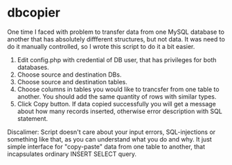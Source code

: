 dbcopier
========

One time I faced with problem to transfer data from one MySQL database to another that has absolutely diffferent structures, but not data.
It was need to do it manually controlled, so I wrote this script to do it a bit easier.

1. Edit config.php with credential of DB user, that has privileges for both databases.
2. Choose source and destination DBs.
3. Choose source and destination tables.
4. Choose columns in tables you would like to trancsfer from one table to another. You should add the same quantity of rows with similar types.
5. Click Copy button. If data copied successfully you will get a message about how many records inserted, otherwise error description with SQL statement.

Discalimer:
Script doesn't care about your input errors, SQL-injections or something like that, as you can understand what you do and why. It just simple interface for "copy-paste" data from one table to another, that incapsulates ordinary INSERT SELECT query.
